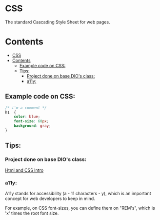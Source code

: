 # CSS
The standard Cascading Style Sheet for web pages.

# Contents

- [CSS](#css)
- [Contents](#contents)
  - [Example code on CSS:](#example-code-on-css)
  - [Tips:](#tips)
    - [Project done on base DIO's class:](#project-done-on-base-dios-class)
    - [a11y:](#a11y)

## Example code on CSS:

```css 
/* i'm a comment */
h1  {
    color: blue;
    font-size: 60px;
    background: gray;
}
```

## Tips:

### Project done on base DIO's class:
[Html and CSS Intro](https://github.com/viniciussoaresti/viniciussoaresti.github.io)

### a11y:

A11y stands for accessibility (a - 11 characters - y), which is an important concept for web developers to keep in mind.

For example, on CSS font-sizes, you can define them on "REM's", which is 'x' times the root font size.